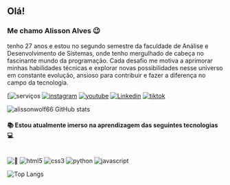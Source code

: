 ## Olá! 

### Me chamo Alisson Alves 😉
tenho 27 anos e estou no segundo semestre da faculdade de Análise e Desenvolvimento de Sistemas, onde tenho mergulhado de cabeça no fascinante mundo da programação. Cada desafio me motiva a aprimorar minhas habilidades técnicas e explorar novas possibilidades nesse universo em constante evolução, ansioso para contribuir e fazer a diferença no campo da tecnologia.

[![serviços](https://4lisson4lves.netlify.app/)
[![instagram](https://img.shields.io/badge/Instagram-E4405F?style=for-the-badge&logo=instagram&logoColor=white)](https://www.instagram.com/4lisson.4lves/?igsh=bjN2dHZwejZoZXZ5)
[![youtube](https://img.shields.io/badge/YouTube-FF0000?style=for-the-badge&logo=youtube&logoColor=white)](https://www.youtube.com/channel/UCEpHybIaZHjO4GTO3oWAAig)
[![Linkedin](https://img.shields.io/badge/LinkedIn-0077B5?style=for-the-badge&logo=linkedin&logoColor=white)](https://www.linkedin.com/in/alisson-alves-rodrigues-3a776430a/)
[![tiktok](https://img.shields.io/badge/TikTok-000000?style=for-the-badge&logo=tiktok&logoColor=white)](https://www.tiktok.com/@eo.wolf?_t=8mUGHguOLrS&_r=1)

![alissonwolf66 GitHub stats](https://github-readme-stats.vercel.app/api?username=alissonwolf66&show_icons=true&theme=dark)

#### 📚  Estou atualmente imerso na aprendizagem das seguintes tecnologias 💻
  <div style="display: inline_block"><br/>
 <img align+"center" alt="📲" />
 <img align+"center" alt="html5" src="https://img.shields.io/badge/HTML5-E34F26?style=for-the-badge&logo=html5&logoColor=white" />
 <img align+"center" alt="css3" src="https://img.shields.io/badge/CSS3-1572B6?style=for-the-badge&logo=css3&logoColor=white" />
 <img align+"center" alt="python" src="https://img.shields.io/badge/Python-3776AB?style=for-the-badge&logo=python&logoColor=white" />
 <img align+"center" alt="javascript" src="https://img.shields.io/badge/JavaScript-F7DF1E?style=for-the-badge&logo=javascript&logoColor=black" />

<div>

![Top Langs](https://github-readme-stats.vercel.app/api/top-langs/?username=a&[langs_count](https://github.com/alissonwolf66/alissonwolf66)=4)
